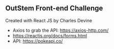 ## OutStem Front-end Challenge

Created with React JS by Charles Devine

* Axios to grab the API: https://axios-http.com/
* https://reactjs.org/docs/forms.html
* API: https://pokeapi.co/
